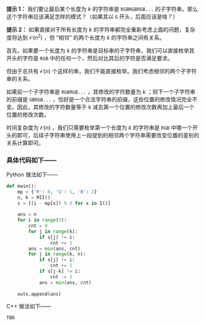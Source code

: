 **提示 1：** 我们要让最后某个长度为 $k$ 的字符串是 `RGBRGBRGB...` 的子字符串。那么这个字符串应该满足怎样的模式？（如果其以 `G` 开头，后面应该是啥？）

**提示 2：** 如果直接对于所有长度为 $k$ 的字符串都完全重新考虑上面的问题，复杂度将达到 $\mathcal{O}(n^2)$ ，但 “相邻” 的两个长度为 $k$ 的字符串之间有关系。

首先，如果要一个长度为 $k$ 的字符串是目标串的子字符串，我们可以直接枚举其开头的字符是 `RGB` 中的任何一个，然后对比其后的字符是否满足要求。

但由于总共有 $\mathcal{O}(n)$ 个这样的串，我们不能直接枚举。我们考虑相邻的两个子字符串的关系。

如果前一个子字符串是 `RGBRGB...` ，其修改的字符数量为 $k$ ；则下一个子字符串的前缀是 `GBRGB...` ，恰好是一个合法字符串的前缀，这些位置的修改情况完全不变。因此，其修改的字符数量等于 $k$ 减去第一个位置的修改次数再加上最后一个位置的修改次数。

时间复杂度为 $\mathcal{O}(n)$ ，我们只需要枚举第一个长度为 $k$ 的字符串是 `RGB` 中哪一个开头的即可，后续子字符串使用上一段提到的相邻两个字符串需要改变位置的差别的关系计算即可。

### 具体代码如下——

Python 做法如下——

```Python []
def main():
    mp = {'R': 0, 'G': 1, 'B': 2}
    n, k = MII()
    s = [(i - mp[x]) % 3 for x in I()]
    
    ans = n
    for i in range(3):
        cnt = 0
        for j in range(k):
            if s[j] != i:
                cnt += 1
        ans = min(ans, cnt)
        for j in range(k, n):
            if s[j] != i:
                cnt += 1
            if s[j-k] != i:
                cnt -= 1
            ans = min(ans, cnt)
    
    outs.append(ans)
```

C++ 做法如下——

```cpp []
TBD
```